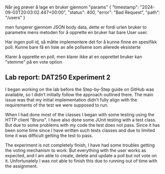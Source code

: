 Når jeg prøver å lage en bruker gjennom "params"
{
"timestamp": "2024-09-03T20:03:02.447+00:00",
"status": 400,
"error": "Bad Request",
"path": "/users"
}

men fungerer gjennom JSON body data, dette er fordi urlen bruker to parametre mens metoden for å opprette en bruker har bare User user. 

Har ingen poll id, så måtte implementere det for å kunne finne en spesifikk poll. Kunne bare få en liste av alle pollsene som allerede eksisterte

Klarer å opprette en poll, men klarer ikke at en opprettet bruker kan "stemme" på en vote option

## Lab report: DAT250 Experiment 2


I began working on the lab before the Step-by-Step guide on GitHub was available, so I didn’t initially follow the approach outlined there. The main issue was that my initial implementation didn’t fully align with the requirements of the test we were supposed to run.

When I had done most of the classes I began with some testing using the HTTP client "Bruno". I have also done some JUnit testing with a test class. But due to some problems with my code the test does not pass. Since it has been some time since I have written such tests classes and due to limited time it was difficult getting the test to pass.  

The experiment is not completely finish, I have had some troubles getting the voting mechanism to work. But everything with the user works as expected, and I am able to create, delete and update a poll but not vote on it. Unfortunately I was not able to finish this due to running out of time with the assignment.   